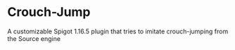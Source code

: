 # Crouch-Jump
A customizable Spigot 1.16.5 plugin that tries to imitate crouch-jumping from the Source engine
